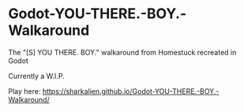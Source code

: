 # Godot-YOU-THERE.-BOY.-Walkaround
The "[S] YOU THERE. BOY." walkaround from Homestuck recreated in Godot

Currently a W.I.P.

Play here: https://sharkalien.github.io/Godot-YOU-THERE.-BOY.-Walkaround/
